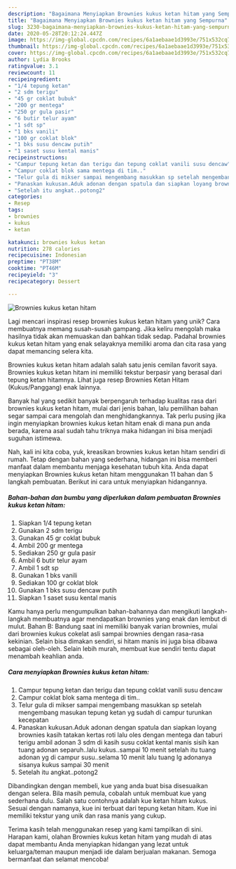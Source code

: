 ```yaml
---
description: "Bagaimana Menyiapkan Brownies kukus ketan hitam yang Sempurna"
title: "Bagaimana Menyiapkan Brownies kukus ketan hitam yang Sempurna"
slug: 3230-bagaimana-menyiapkan-brownies-kukus-ketan-hitam-yang-sempurna
date: 2020-05-28T20:12:24.447Z
image: https://img-global.cpcdn.com/recipes/6a1aebaae1d3993e/751x532cq70/brownies-kukus-ketan-hitam-foto-resep-utama.jpg
thumbnail: https://img-global.cpcdn.com/recipes/6a1aebaae1d3993e/751x532cq70/brownies-kukus-ketan-hitam-foto-resep-utama.jpg
cover: https://img-global.cpcdn.com/recipes/6a1aebaae1d3993e/751x532cq70/brownies-kukus-ketan-hitam-foto-resep-utama.jpg
author: Lydia Brooks
ratingvalue: 3.1
reviewcount: 11
recipeingredient:
- "1/4 tepung ketan"
- "2 sdm terigu"
- "45 gr coklat bubuk"
- "200 gr mentega"
- "250 gr gula pasir"
- "6 butir telur ayam"
- "1 sdt sp"
- "1 bks vanili"
- "100 gr coklat blok"
- "1 bks susu dencaw putih"
- "1 saset susu kental manis"
recipeinstructions:
- "Campur tepung ketan dan terigu dan tepung coklat vanili susu dencaw"
- "Campur coklat blok sama mentega di tim.."
- "Telur gula di mikser sampai mengembang masukkan sp setelah mengembang masukan tepung ketan yg sudah di campur turunkan kecepatan"
- "Panaskan kukusan.Aduk adonan dengan spatula dan siapkan loyang brownies kasih tatakan kertas roti lalu oles dengan mentega dan taburi terigu ambil adonan 3 sdm di kasih susu coklat kental manis sisih kan tuang adonan separuh..lalu kukus..sampai 10 menit setelah itu tuang adonan yg di campur susu..selama 10 menit lalu tuang lg adonanya sisanya kukus sampai 30 menit"
- "Setelah itu angkat..potong2"
categories:
- Resep
tags:
- brownies
- kukus
- ketan

katakunci: brownies kukus ketan 
nutrition: 278 calories
recipecuisine: Indonesian
preptime: "PT38M"
cooktime: "PT46M"
recipeyield: "3"
recipecategory: Dessert

---
```



![Brownies kukus ketan hitam](https://img-global.cpcdn.com/recipes/6a1aebaae1d3993e/751x532cq70/brownies-kukus-ketan-hitam-foto-resep-utama.jpg)

Lagi mencari inspirasi resep brownies kukus ketan hitam yang unik? Cara membuatnya memang susah-susah gampang. Jika keliru mengolah maka hasilnya tidak akan memuaskan dan bahkan tidak sedap. Padahal brownies kukus ketan hitam yang enak selayaknya memiliki aroma dan cita rasa yang dapat memancing selera kita.

Brownies kukus ketan hitam adalah salah satu jenis cemilan favorit saya. Brownies kukus ketan hitam ini memiliki tekstur berpasir yang berasal dari tepung ketan hitamnya. Lihat juga resep Brownies Ketan Hitam (Kukus/Panggang) enak lainnya.

Banyak hal yang sedikit banyak berpengaruh terhadap kualitas rasa dari brownies kukus ketan hitam, mulai dari jenis bahan, lalu pemilihan bahan segar sampai cara mengolah dan menghidangkannya. Tak perlu pusing jika ingin menyiapkan brownies kukus ketan hitam enak di mana pun anda berada, karena asal sudah tahu triknya maka hidangan ini bisa menjadi suguhan istimewa.


Nah, kali ini kita coba, yuk, kreasikan brownies kukus ketan hitam sendiri di rumah. Tetap dengan bahan yang sederhana, hidangan ini bisa memberi manfaat dalam membantu menjaga kesehatan tubuh kita. Anda dapat menyiapkan Brownies kukus ketan hitam menggunakan 11 bahan dan 5 langkah pembuatan. Berikut ini cara untuk menyiapkan hidangannya.

<!--inarticleads1-->

##### Bahan-bahan dan bumbu yang diperlukan dalam pembuatan Brownies kukus ketan hitam:

1. Siapkan 1/4 tepung ketan
1. Gunakan 2 sdm terigu
1. Gunakan 45 gr coklat bubuk
1. Ambil 200 gr mentega
1. Sediakan 250 gr gula pasir
1. Ambil 6 butir telur ayam
1. Ambil 1 sdt sp
1. Gunakan 1 bks vanili
1. Sediakan 100 gr coklat blok
1. Gunakan 1 bks susu dencaw putih
1. Siapkan 1 saset susu kental manis


Kamu hanya perlu mengumpulkan bahan-bahannya dan mengikuti langkah-langkah membuatnya agar mendapatkan brownies yang enak dan lembut di mulut. Bahan B: Bandung saat ini memiliki banyak varian brownies, mulai dari brownies kukus cokelat asli sampai brownies dengan rasa-rasa kekinian. Selain bisa dimakan sendiri, si hitam manis ini juga bisa dibawa sebagai oleh-oleh. Selain lebih murah, membuat kue sendiri tentu dapat menambah keahlian anda. 

<!--inarticleads2-->

##### Cara menyiapkan Brownies kukus ketan hitam:

1. Campur tepung ketan dan terigu dan tepung coklat vanili susu dencaw
1. Campur coklat blok sama mentega di tim..
1. Telur gula di mikser sampai mengembang masukkan sp setelah mengembang masukan tepung ketan yg sudah di campur turunkan kecepatan
1. Panaskan kukusan.Aduk adonan dengan spatula dan siapkan loyang brownies kasih tatakan kertas roti lalu oles dengan mentega dan taburi terigu ambil adonan 3 sdm di kasih susu coklat kental manis sisih kan tuang adonan separuh..lalu kukus..sampai 10 menit setelah itu tuang adonan yg di campur susu..selama 10 menit lalu tuang lg adonanya sisanya kukus sampai 30 menit
1. Setelah itu angkat..potong2


Dibandingkan dengan membeli, kue yang anda buat bisa disesuaikan dengan selera. Bila masih pemula, cobalah untuk membuat kue yang sederhana dulu. Salah satu contohnya adalah kue ketan hitam kukus. Sesuai dengan namanya, kue ini terbuat dari tepung ketan hitam. Kue ini memiliki tekstur yang unik dan rasa manis yang cukup. 

Terima kasih telah menggunakan resep yang kami tampilkan di sini. Harapan kami, olahan Brownies kukus ketan hitam yang mudah di atas dapat membantu Anda menyiapkan hidangan yang lezat untuk keluarga/teman maupun menjadi ide dalam berjualan makanan. Semoga bermanfaat dan selamat mencoba!
